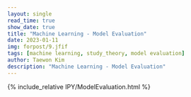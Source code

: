 ```yaml
---
layout: single
read_time: true
show_date: true
title: "Machine Learning - Model Evaluation"
date: 2023-01-11
img: forpost/9.jfif
tags: [machine learning, study_theory, model evaluation]
author: Taewon Kim
description: "Machine Learning - Model Evaluation"
---
```


{% include_relative IPY/ModelEvaluation.html %}